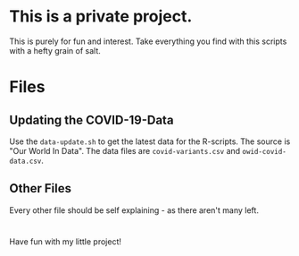 # This is a private project.

This is purely for fun and interest. Take everything you find with this scripts with a hefty grain of salt.


# Files

## Updating the COVID-19-Data
Use the `data-update.sh` to get the latest data for the R-scripts. The source is "Our World In Data".
The data files are `covid-variants.csv` and `owid-covid-data.csv`.
## Other Files
Every other file should be self explaining - as there aren't many left.

#
Have fun with my little project!
